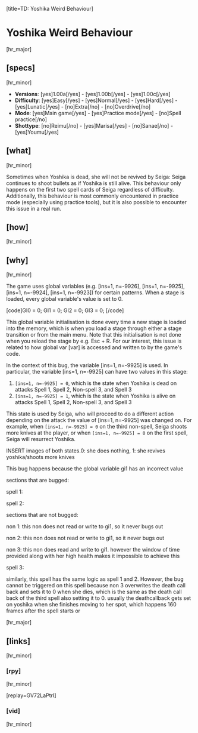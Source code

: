 [title=TD: Yoshika Weird Behaviour]
# Yoshika Weird Behaviour
[hr_major]

## [specs]
[hr_minor]

* **Versions**: [yes]1.00a[/yes] - [yes]1.00b[/yes] - [yes]1.00c[/yes]
* **Difficulty**: [yes]Easy[/yes] - [yes]Normal[/yes] - [yes]Hard[/yes] - [yes]Lunatic[/yes] - [no]Extra[/no] - [no]Overdrive[/no]
* **Mode**: [yes]Main game[/yes] - [yes]Practice mode[/yes] - [no]Spell practice[/no]
* **Shottype**: [no]Reimu[/no] - [yes]Marisa[/yes] - [no]Sanae[/no] - [yes]Youmu[/yes]

## [what]
[hr_minor]

Sometimes when Yoshika is dead, she will not be revived by Seiga: Seiga continues to shoot bullets as if Yoshika is still alive. This behaviour only happens on the first two spell cards of Seiga regardless of difficulty. Additionally, this behaviour is most commonly encountered in practice mode (especially using practice tools), but it is also possible to encounter this issue in a real run.

## [how]
[hr_minor]



## [why]
[hr_minor]

The game uses global variables (e.g. [ins=1, n=-9926], [ins=1, n=-9925], [ins=1, n=-9924], [ins=1, n=-9923]) for certain patterns. When a stage is loaded, every global variable's value is set to 0.

[code]GI0 = 0;
GI1 = 0;
GI2 = 0;
GI3 = 0;
[/code]

This global variable initialisation is done every time a new stage is loaded into the memory, which is when you load a stage through either a stage transition or from the main menu. Note that this initialisation is not done when you reload the stage by e.g. Esc + R. For our interest, this issue is related to how global var [var] is accessed and written to by the game's code.

In the context of this bug, the variable [ins=1, n=-9925] is used. In particular, the variable [ins=1, n=-9925] can have two values in this stage:
1. ``[ins=1, n=-9925] = 0``, which is the state when Yoshika is dead on attacks Spell 1, Spell 2, Non-spell 3, and Spell 3
2. ``[ins=1, n=-9925] = 1``, which is the state when Yoshika is alive on attacks Spell 1, Spell 2, Non-spell 3, and Spell 3

This state is used by Seiga, who will proceed to do a different action depending on the attack the value of [ins=1, n=-9925] was changed on. For example, when ``[ins=1, n=-9925] = 0`` on the third non-spell, Seiga shoots more knives at the player, or when ``[ins=1, n=-9925] = 0`` on the first spell, Seiga will resurrect Yoshika.

INSERT images of both states.0: she does nothing, 1: she revives yoshika/shoots more knives

This bug happens because the global variable gi1 has an incorrect value 

sections that are bugged:

spell 1:

spell 2:



sections that are not bugged:

non 1: this non does not read or write to gi1, so it never bugs out

non 2: this non does not read or write to gi1, so it never bugs out

non 3: this non does read and write to gi1. however the window of time provided along with her high health makes it impossible to achieve this 

spell 3:

similarly, this spell has the same logic as spell 1 and 2. However, the bug cannot be triggered on this spell because non 3 overwrites the death call back and sets it to 0 when she dies, which is the same as the death call back of the third spell also setting it to 0. usually the deathcallback gets set on yoshika when she finishes moving to her spot, which happens 160 frames after the spell starts or 

[hr_major]
## [links]
[hr_minor]
### [rpy]
[hr_minor]

[replay=GV72LaPtrI]

### [vid]
[hr_minor]

